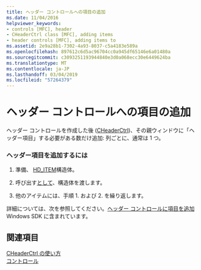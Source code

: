 ```yaml
---
title: ヘッダー コントロールへの項目の追加
ms.date: 11/04/2016
helpviewer_keywords:
- controls [MFC], header
- CHeaderCtrl class [MFC], adding items
- header controls [MFC], adding items to
ms.assetid: 2e9a28b1-7302-4a93-8037-c5a4183e589a
ms.openlocfilehash: 897612c6d5ac96704cc0a945df65146e6a01480a
ms.sourcegitcommit: c3093251193944840e3d0a068ecc30e6449624ba
ms.translationtype: MT
ms.contentlocale: ja-JP
ms.lasthandoff: 03/04/2019
ms.locfileid: "57264379"
---
```

# <a name="adding-items-to-the-header-control"></a>ヘッダー コントロールへの項目の追加

ヘッダー コントロールを作成した後 ([CHeaderCtrl](../mfc/reference/cheaderctrl-class.md))、その親ウィンドウに「ヘッダー項目」する必要がある数だけ追加: 列ごとに、通常は 1 つ。

### <a name="to-add-a-header-item"></a>ヘッダー項目を追加するには

1. 準備、 [HD_ITEM](/windows/desktop/api/commctrl/ns-commctrl-_hd_itema)構造体。

1. 呼び出す[として](../mfc/reference/cheaderctrl-class.md#insertitem)、構造体を渡します。

1. 他のアイテムには、手順 1. および 2. を繰り返します。

詳細については、次を参照してください。[ヘッダー コントロールに項目を追加](/windows/desktop/Controls/header-controls)Windows SDK に含まれています。

## <a name="see-also"></a>関連項目

[CHeaderCtrl の使い方](../mfc/using-cheaderctrl.md)<br/>
[コントロール](../mfc/controls-mfc.md)
